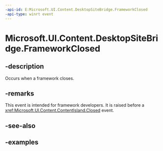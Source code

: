```yaml
---
-api-id: E:Microsoft.UI.Content.DesktopSiteBridge.FrameworkClosed
-api-type: winrt event
---
```


# Microsoft.UI.Content.DesktopSiteBridge.FrameworkClosed

<!--
public event Microsoft.UI.ClosableNotifierHandler FrameworkClosed;
-->

## -description

Occurs when a framework closes.

## -remarks

This event is intended for framework developers. It is raised before a <xref:Microsoft.UI.Content.ContentIsland.Closed> event.

## -see-also

## -examples
